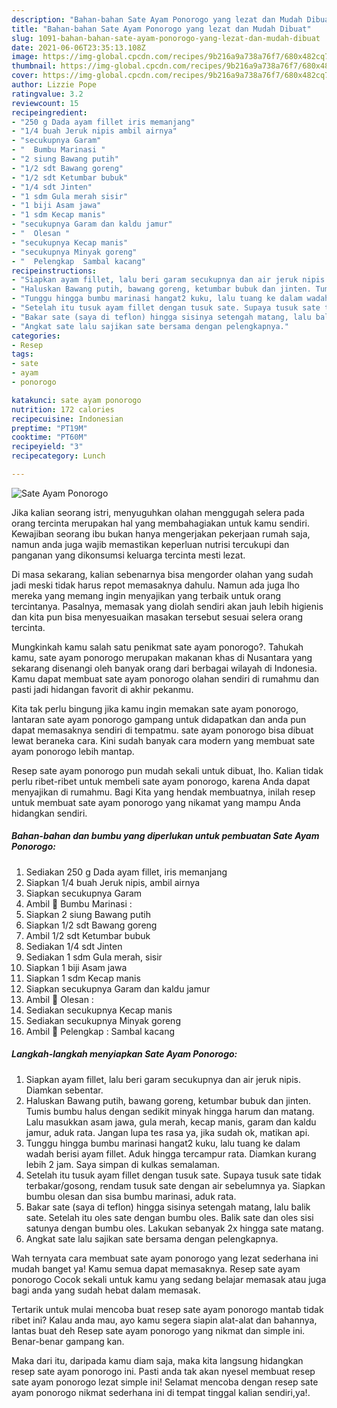 ```yaml
---
description: "Bahan-bahan Sate Ayam Ponorogo yang lezat dan Mudah Dibuat"
title: "Bahan-bahan Sate Ayam Ponorogo yang lezat dan Mudah Dibuat"
slug: 1091-bahan-bahan-sate-ayam-ponorogo-yang-lezat-dan-mudah-dibuat
date: 2021-06-06T23:35:13.108Z
image: https://img-global.cpcdn.com/recipes/9b216a9a738a76f7/680x482cq70/sate-ayam-ponorogo-foto-resep-utama.jpg
thumbnail: https://img-global.cpcdn.com/recipes/9b216a9a738a76f7/680x482cq70/sate-ayam-ponorogo-foto-resep-utama.jpg
cover: https://img-global.cpcdn.com/recipes/9b216a9a738a76f7/680x482cq70/sate-ayam-ponorogo-foto-resep-utama.jpg
author: Lizzie Pope
ratingvalue: 3.2
reviewcount: 15
recipeingredient:
- "250 g Dada ayam fillet iris memanjang"
- "1/4 buah Jeruk nipis ambil airnya"
- "secukupnya Garam"
- "  Bumbu Marinasi "
- "2 siung Bawang putih"
- "1/2 sdt Bawang goreng"
- "1/2 sdt Ketumbar bubuk"
- "1/4 sdt Jinten"
- "1 sdm Gula merah sisir"
- "1 biji Asam jawa"
- "1 sdm Kecap manis"
- "secukupnya Garam dan kaldu jamur"
- "  Olesan "
- "secukupnya Kecap manis"
- "secukupnya Minyak goreng"
- "  Pelengkap  Sambal kacang"
recipeinstructions:
- "Siapkan ayam fillet, lalu beri garam secukupnya dan air jeruk nipis. Diamkan sebentar."
- "Haluskan Bawang putih, bawang goreng, ketumbar bubuk dan jinten. Tumis bumbu halus dengan sedikit minyak hingga harum dan matang. Lalu masukkan asam jawa, gula merah, kecap manis, garam dan kaldu jamur, aduk rata. Jangan lupa tes rasa ya, jika sudah ok, matikan api."
- "Tunggu hingga bumbu marinasi hangat2 kuku, lalu tuang ke dalam wadah berisi ayam fillet. Aduk hingga tercampur rata. Diamkan kurang lebih 2 jam. Saya simpan di kulkas semalaman."
- "Setelah itu tusuk ayam fillet dengan tusuk sate. Supaya tusuk sate tidak terbakar/gosong, rendam tusuk sate dengan air sebelumnya ya. Siapkan bumbu olesan dan sisa bumbu marinasi, aduk rata."
- "Bakar sate (saya di teflon) hingga sisinya setengah matang, lalu balik sate. Setelah itu oles sate dengan bumbu oles. Balik sate dan oles sisi satunya dengan bumbu oles. Lakukan sebanyak 2x hingga sate matang."
- "Angkat sate lalu sajikan sate bersama dengan pelengkapnya."
categories:
- Resep
tags:
- sate
- ayam
- ponorogo

katakunci: sate ayam ponorogo 
nutrition: 172 calories
recipecuisine: Indonesian
preptime: "PT19M"
cooktime: "PT60M"
recipeyield: "3"
recipecategory: Lunch

---
```



![Sate Ayam Ponorogo](https://img-global.cpcdn.com/recipes/9b216a9a738a76f7/680x482cq70/sate-ayam-ponorogo-foto-resep-utama.jpg)

Jika kalian seorang istri, menyuguhkan olahan menggugah selera pada orang tercinta merupakan hal yang membahagiakan untuk kamu sendiri. Kewajiban seorang ibu bukan hanya mengerjakan pekerjaan rumah saja, namun anda juga wajib memastikan keperluan nutrisi tercukupi dan panganan yang dikonsumsi keluarga tercinta mesti lezat.

Di masa  sekarang, kalian sebenarnya bisa mengorder olahan yang sudah jadi meski tidak harus repot memasaknya dahulu. Namun ada juga lho mereka yang memang ingin menyajikan yang terbaik untuk orang tercintanya. Pasalnya, memasak yang diolah sendiri akan jauh lebih higienis dan kita pun bisa menyesuaikan masakan tersebut sesuai selera orang tercinta. 



Mungkinkah kamu salah satu penikmat sate ayam ponorogo?. Tahukah kamu, sate ayam ponorogo merupakan makanan khas di Nusantara yang sekarang disenangi oleh banyak orang dari berbagai wilayah di Indonesia. Kamu dapat membuat sate ayam ponorogo olahan sendiri di rumahmu dan pasti jadi hidangan favorit di akhir pekanmu.

Kita tak perlu bingung jika kamu ingin memakan sate ayam ponorogo, lantaran sate ayam ponorogo gampang untuk didapatkan dan anda pun dapat memasaknya sendiri di tempatmu. sate ayam ponorogo bisa dibuat lewat beraneka cara. Kini sudah banyak cara modern yang membuat sate ayam ponorogo lebih mantap.

Resep sate ayam ponorogo pun mudah sekali untuk dibuat, lho. Kalian tidak perlu ribet-ribet untuk membeli sate ayam ponorogo, karena Anda dapat menyajikan di rumahmu. Bagi Kita yang hendak membuatnya, inilah resep untuk membuat sate ayam ponorogo yang nikamat yang mampu Anda hidangkan sendiri.

<!--inarticleads1-->

##### Bahan-bahan dan bumbu yang diperlukan untuk pembuatan Sate Ayam Ponorogo:

1. Sediakan 250 g Dada ayam fillet, iris memanjang
1. Siapkan 1/4 buah Jeruk nipis, ambil airnya
1. Siapkan secukupnya Garam
1. Ambil  🌼 Bumbu Marinasi :
1. Siapkan 2 siung Bawang putih
1. Siapkan 1/2 sdt Bawang goreng
1. Ambil 1/2 sdt Ketumbar bubuk
1. Sediakan 1/4 sdt Jinten
1. Sediakan 1 sdm Gula merah, sisir
1. Siapkan 1 biji Asam jawa
1. Siapkan 1 sdm Kecap manis
1. Siapkan secukupnya Garam dan kaldu jamur
1. Ambil  🌼 Olesan :
1. Sediakan secukupnya Kecap manis
1. Sediakan secukupnya Minyak goreng
1. Ambil  🌼 Pelengkap : Sambal kacang




<!--inarticleads2-->

##### Langkah-langkah menyiapkan Sate Ayam Ponorogo:

1. Siapkan ayam fillet, lalu beri garam secukupnya dan air jeruk nipis. Diamkan sebentar.
1. Haluskan Bawang putih, bawang goreng, ketumbar bubuk dan jinten. Tumis bumbu halus dengan sedikit minyak hingga harum dan matang. Lalu masukkan asam jawa, gula merah, kecap manis, garam dan kaldu jamur, aduk rata. Jangan lupa tes rasa ya, jika sudah ok, matikan api.
1. Tunggu hingga bumbu marinasi hangat2 kuku, lalu tuang ke dalam wadah berisi ayam fillet. Aduk hingga tercampur rata. Diamkan kurang lebih 2 jam. Saya simpan di kulkas semalaman.
1. Setelah itu tusuk ayam fillet dengan tusuk sate. Supaya tusuk sate tidak terbakar/gosong, rendam tusuk sate dengan air sebelumnya ya. Siapkan bumbu olesan dan sisa bumbu marinasi, aduk rata.
1. Bakar sate (saya di teflon) hingga sisinya setengah matang, lalu balik sate. Setelah itu oles sate dengan bumbu oles. Balik sate dan oles sisi satunya dengan bumbu oles. Lakukan sebanyak 2x hingga sate matang.
1. Angkat sate lalu sajikan sate bersama dengan pelengkapnya.




Wah ternyata cara membuat sate ayam ponorogo yang lezat sederhana ini mudah banget ya! Kamu semua dapat memasaknya. Resep sate ayam ponorogo Cocok sekali untuk kamu yang sedang belajar memasak atau juga bagi anda yang sudah hebat dalam memasak.

Tertarik untuk mulai mencoba buat resep sate ayam ponorogo mantab tidak ribet ini? Kalau anda mau, ayo kamu segera siapin alat-alat dan bahannya, lantas buat deh Resep sate ayam ponorogo yang nikmat dan simple ini. Benar-benar gampang kan. 

Maka dari itu, daripada kamu diam saja, maka kita langsung hidangkan resep sate ayam ponorogo ini. Pasti anda tak akan nyesel membuat resep sate ayam ponorogo lezat simple ini! Selamat mencoba dengan resep sate ayam ponorogo nikmat sederhana ini di tempat tinggal kalian sendiri,ya!.

